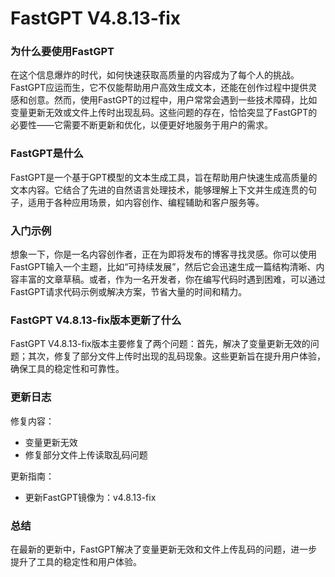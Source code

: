 # FastGPT V4.8.13-fix
### 为什么要使用FastGPT

在这个信息爆炸的时代，如何快速获取高质量的内容成为了每个人的挑战。FastGPT应运而生，它不仅能帮助用户高效生成文本，还能在创作过程中提供灵感和创意。然而，使用FastGPT的过程中，用户常常会遇到一些技术障碍，比如变量更新无效或文件上传时出现乱码。这些问题的存在，恰恰突显了FastGPT的必要性——它需要不断更新和优化，以便更好地服务于用户的需求。

### FastGPT是什么

FastGPT是一个基于GPT模型的文本生成工具，旨在帮助用户快速生成高质量的文本内容。它结合了先进的自然语言处理技术，能够理解上下文并生成连贯的句子，适用于各种应用场景，如内容创作、编程辅助和客户服务等。

### 入门示例

想象一下，你是一名内容创作者，正在为即将发布的博客寻找灵感。你可以使用FastGPT输入一个主题，比如“可持续发展”，然后它会迅速生成一篇结构清晰、内容丰富的文章草稿。或者，作为一名开发者，你在编写代码时遇到困难，可以通过FastGPT请求代码示例或解决方案，节省大量的时间和精力。

### FastGPT V4.8.13-fix版本更新了什么

FastGPT V4.8.13-fix版本主要修复了两个问题：首先，解决了变量更新无效的问题；其次，修复了部分文件上传时出现的乱码现象。这些更新旨在提升用户体验，确保工具的稳定性和可靠性。

### 更新日志

修复内容：
- 变量更新无效
- 修复部分文件上传读取乱码问题

更新指南：
- 更新FastGPT镜像为：v4.8.13-fix

### 总结

在最新的更新中，FastGPT解决了变量更新无效和文件上传乱码的问题，进一步提升了工具的稳定性和用户体验。